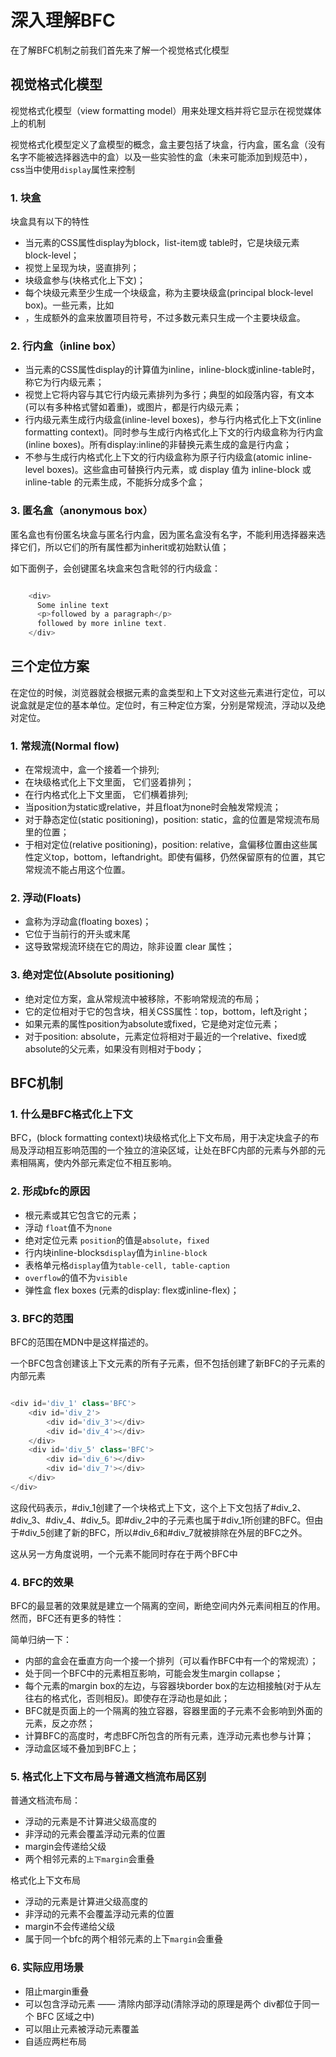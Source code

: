 # 深入理解BFC

在了解BFC机制之前我们首先来了解一个视觉格式化模型

## 视觉格式化模型

视觉格式化模型（view formatting model）用来处理文档并将它显示在视觉媒体上的机制

视觉格式化模型定义了盒模型的概念，盒主要包括了块盒，行内盒，匿名盒（没有名字不能被选择器选中的盒）以及一些实验性的盒（未来可能添加到规范中），css当中使用```display```属性来控制

### 1. 块盒

块盒具有以下的特性

+ 当元素的CSS属性display为block，list-item或 table时，它是块级元素 block-level；
+ 视觉上呈现为块，竖直排列；
+ 块级盒参与(块格式化上下文)；
+ 每个块级元素至少生成一个块级盒，称为主要块级盒(principal block-level box)。一些元素，比如<li>，生成额外的盒来放置项目符号，不过多数元素只生成一个主要块级盒。

### 2. 行内盒（inline box）

+ 当元素的CSS属性display的计算值为inline，inline-block或inline-table时，称它为行内级元素；
+ 视觉上它将内容与其它行内级元素排列为多行；典型的如段落内容，有文本(可以有多种格式譬如着重)，或图片，都是行内级元素；
+ 行内级元素生成行内级盒(inline-level boxes)，参与行内格式化上下文(inline formatting context)。同时参与生成行内格式化上下文的行内级盒称为行内盒(inline boxes)。所有display:inline的非替换元素生成的盒是行内盒；
+ 不参与生成行内格式化上下文的行内级盒称为原子行内级盒(atomic inline-level boxes)。这些盒由可替换行内元素，或 display 值为 inline-block 或 inline-table 的元素生成，不能拆分成多个盒；

### 3. 匿名盒（anonymous box）

匿名盒也有份匿名块盒与匿名行内盒，因为匿名盒没有名字，不能利用选择器来选择它们，所以它们的所有属性都为inherit或初始默认值；

如下面例子，会创键匿名块盒来包含毗邻的行内级盒：

```js

    <div>
      Some inline text
      <p>followed by a paragraph</p>
      followed by more inline text.
    </div>

```

## 三个定位方案

在定位的时候，浏览器就会根据元素的盒类型和上下文对这些元素进行定位，可以说盒就是定位的基本单位。定位时，有三种定位方案，分别是常规流，浮动以及绝对定位。

### 1. 常规流(Normal flow)

+ 在常规流中，盒一个接着一个排列;
+ 在块级格式化上下文里面， 它们竖着排列；
+ 在行内格式化上下文里面， 它们横着排列;
+ 当position为static或relative，并且float为none时会触发常规流；
+ 对于静态定位(static positioning)，position: static，盒的位置是常规流布局里的位置；
+ 于相对定位(relative positioning)，position: relative，盒偏移位置由这些属性定义top，bottom，leftandright。即使有偏移，仍然保留原有的位置，其它常规流不能占用这个位置。

### 2. 浮动(Floats)

+ 盒称为浮动盒(floating boxes)；
+ 它位于当前行的开头或末尾
+ 这导致常规流环绕在它的周边，除非设置 clear 属性；

### 3. 绝对定位(Absolute positioning)

+ 绝对定位方案，盒从常规流中被移除，不影响常规流的布局；
+ 它的定位相对于它的包含块，相关CSS属性：top，bottom，left及right；
+ 如果元素的属性position为absolute或fixed，它是绝对定位元素；
+ 对于position: absolute，元素定位将相对于最近的一个relative、fixed或absolute的父元素，如果没有则相对于body；


## BFC机制

### 1. 什么是BFC格式化上下文

BFC，(block formatting context)块级格式化上下文布局，用于决定块盒子的布局及浮动相互影响范围的一个独立的渲染区域，让处在BFC内部的元素与外部的元素相隔离，使内外部元素定位不相互影响。

### 2. 形成bfc的原因

+ 根元素或其它包含它的元素；
+ 浮动 ```float```值不为```none```
+ 绝对定位元素 ```position```的值是```absolute```，```fixed```
+ 行内块inline-blocks```display```值为```inline-block```
+ 表格单元格```display```值为```table-cell, table-caption```
+ ```overflow```的值不为```visible```
+ 弹性盒 flex boxes (元素的display: flex或inline-flex)；
  
### 3. BFC的范围

BFC的范围在MDN中是这样描述的。

一个BFC包含创建该上下文元素的所有子元素，但不包括创建了新BFC的子元素的内部元素

```js

<div id='div_1' class='BFC'>
    <div id='div_2'>
        <div id='div_3'></div>
        <div id='div_4'></div>
    </div>
    <div id='div_5' class='BFC'>
        <div id='div_6'></div>
        <div id='div_7'></div>
    </div>
</div>

```

这段代码表示，#div_1创建了一个块格式上下文，这个上下文包括了#div_2、#div_3、#div_4、#div_5。即#div_2中的子元素也属于#div_1所创建的BFC。但由于#div_5创建了新的BFC，所以#div_6和#div_7就被排除在外层的BFC之外。

这从另一方角度说明，一个元素不能同时存在于两个BFC中

### 4. BFC的效果

BFC的最显著的效果就是建立一个隔离的空间，断绝空间内外元素间相互的作用。然而，BFC还有更多的特性：

简单归纳一下：

+ 内部的盒会在垂直方向一个接一个排列（可以看作BFC中有一个的常规流）；
+ 处于同一个BFC中的元素相互影响，可能会发生margin collapse；
+ 每个元素的margin box的左边，与容器块border box的左边相接触(对于从左往右的格式化，否则相反)。即使存在浮动也是如此；
+ BFC就是页面上的一个隔离的独立容器，容器里面的子元素不会影响到外面的元素，反之亦然；
+ 计算BFC的高度时，考虑BFC所包含的所有元素，连浮动元素也参与计算；
+ 浮动盒区域不叠加到BFC上；

### 5. 格式化上下文布局与普通文档流布局区别

普通文档流布局：

+ 浮动的元素是不计算进父级高度的
+ 非浮动的元素会覆盖浮动元素的位置
+ margin会传递给父级
+ 两个相邻元素的```上下margin```会重叠

格式化上下文布局

+ 浮动的元素是计算进父级高度的
+ 非浮动的元素不会覆盖浮动元素的位置
+ margin不会传递给父级
+ 属于同一个bfc的两个相邻元素的上下```margin```会重叠


### 6. 实际应用场景

+ 阻止margin重叠
+ 可以包含浮动元素 —— 清除内部浮动(清除浮动的原理是两个 div都位于同一个 BFC 区域之中)
+ 可以阻止元素被浮动元素覆盖
+ 自适应两栏布局
